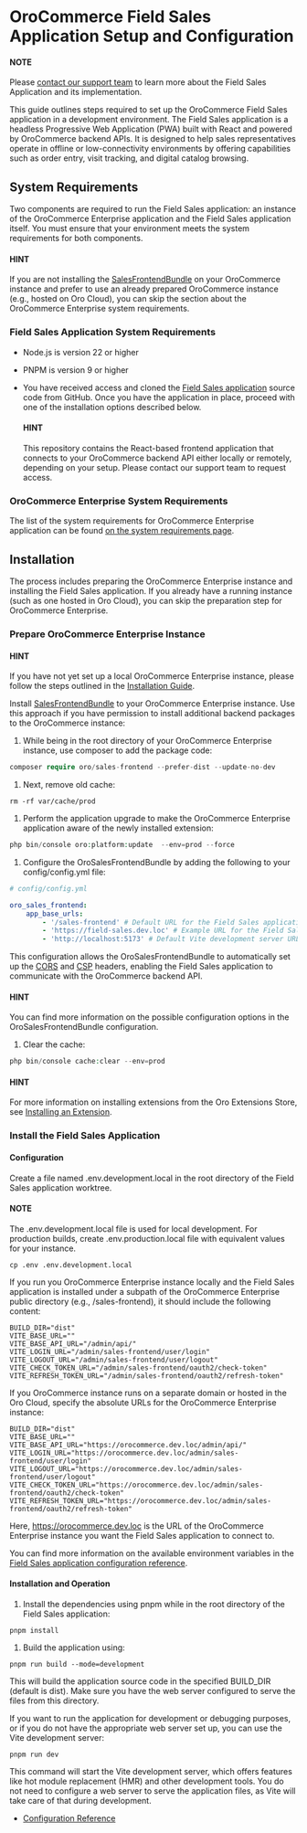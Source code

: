 <a id="dev-guide-field-sales-app-setup"></a>

# OroCommerce Field Sales Application Setup and Configuration

#### NOTE
Please <a href="https://oroinc.com/contact-us/" target="_blank">contact our support team</a> to learn more about the Field Sales Application and its implementation.

This guide outlines steps required to set up the OroCommerce Field Sales application in a development environment. The Field Sales application is a headless Progressive Web Application (PWA) built with React and powered by OroCommerce backend APIs. It is designed to help sales representatives operate in offline or low-connectivity environments by offering capabilities such as order entry, visit tracking, and digital catalog browsing.

## System Requirements

Two components are required to run the Field Sales application: an instance of the OroCommerce Enterprise application and the Field Sales application itself. You must ensure that your environment meets the system requirements for both components.

#### HINT
If you are not installing the <a href="https://github.com/oroinc/sales-frontend" target="_blank">SalesFrontendBundle</a> on your OroCommerce instance and prefer to use an already prepared OroCommerce instance (e.g., hosted on Oro Cloud), you can skip the section about the OroCommerce Enterprise system requirements.

### Field Sales Application System Requirements

* Node.js is version 22 or higher
* PNPM is version 9 or higher
* You have received access and cloned the <a href="https://github.com/oroinc/field-sales-frontend" target="_blank">Field Sales application</a> source code from GitHub. Once you have the application in place, proceed with one of the installation options described below.

  #### HINT
  This repository contains the React-based frontend application that connects to your OroCommerce backend API either locally or remotely, depending on your setup. Please contact our support team to request access.

### OroCommerce Enterprise System Requirements

The list of the system requirements for OroCommerce Enterprise application can be found [on the system requirements page](../setup/system-requirements/index.md#system-requirements).

## Installation

The process includes preparing the OroCommerce Enterprise instance and installing the Field Sales application. If you already have a running instance (such as one hosted in Oro Cloud), you can skip the preparation step for OroCommerce Enterprise.

### Prepare OroCommerce Enterprise Instance

#### HINT
If you have not yet set up a local OroCommerce Enterprise instance, please follow the steps outlined in the [Installation Guide](../setup/installation.md#install-for-dev).

Install <a href="https://github.com/oroinc/sales-frontend" target="_blank">SalesFrontendBundle</a> to your OroCommerce Enterprise instance. Use this approach if you have permission to install additional backend packages to the OroCommerce instance:

1. While being in the root directory of your OroCommerce Enterprise instance, use composer to add the package code:

```php
composer require oro/sales-frontend --prefer-dist --update-no-dev
```

1. Next, remove old cache:

```shell
rm -rf var/cache/prod
```

1. Perform the application upgrade to make the OroCommerce Enterprise application aware of the newly installed extension:

```php
php bin/console oro:platform:update  --env=prod --force
```

1. Configure the OroSalesFrontendBundle by adding the following to your config/config.yml file:

```yaml
# config/config.yml

oro_sales_frontend:
    app_base_urls:
        - '/sales-frontend' # Default URL for the Field Sales application in case it is installed under a subpath of your OroCommerce instance
        - 'https://field-sales.dev.loc' # Example URL for the Field Sales application
        - 'http://localhost:5173' # Default Vite development server URL
```

This configuration allows the OroSalesFrontendBundle to automatically set up the <a href="https://www.w3.org/TR/cors/" target="_blank">CORS</a> and <a href="https://www.w3.org/TR/CSP/" target="_blank">CSP</a> headers, enabling the Field Sales application to communicate with the OroCommerce backend API.

#### HINT
You can find more information on the possible configuration options in the OroSalesFrontendBundle configuration.

1. Clear the cache:

```php
php bin/console cache:clear --env=prod
```

#### HINT
For more information on installing extensions from the Oro Extensions Store, see [Installing an Extension](../extension/install-extension.md#cookbook-extensions-composer).

### Install the Field Sales Application

#### Configuration

Create a file named .env.development.local in the root directory of the Field Sales application worktree.

#### NOTE
The .env.development.local file is used for local development. For production builds, create .env.production.local file with equivalent values for your instance.

```shell
cp .env .env.development.local
```

If you run you OroCommerce Enterprise instance locally and the Field Sales application is installed under a subpath of the OroCommerce Enterprise public directory (e.g., /sales-frontend), it should include the following content:

```none
BUILD_DIR="dist"
VITE_BASE_URL=""
VITE_BASE_API_URL="/admin/api/"
VITE_LOGIN_URL="/admin/sales-frontend/user/login"
VITE_LOGOUT_URL="/admin/sales-frontend/user/logout"
VITE_CHECK_TOKEN_URL="/admin/sales-frontend/oauth2/check-token"
VITE_REFRESH_TOKEN_URL="/admin/sales-frontend/oauth2/refresh-token"
```

If you OroCommerce instance runs on a separate domain or hosted in the Oro Cloud, specify the absolute URLs for the OroCommerce Enterprise instance:

```none
BUILD_DIR="dist"
VITE_BASE_URL=""
VITE_BASE_API_URL="https://orocommerce.dev.loc/admin/api/"
VITE_LOGIN_URL="https://orocommerce.dev.loc/admin/sales-frontend/user/login"
VITE_LOGOUT_URL="https://orocommerce.dev.loc/admin/sales-frontend/user/logout"
VITE_CHECK_TOKEN_URL="https://orocommerce.dev.loc/admin/sales-frontend/oauth2/check-token"
VITE_REFRESH_TOKEN_URL="https://orocommerce.dev.loc/admin/sales-frontend/oauth2/refresh-token"
```

Here, https://orocommerce.dev.loc is the URL of the OroCommerce Enterprise instance you want the Field Sales application to connect to.

You can find more information on the available environment variables in the [Field Sales application configuration reference](configuration.md#dev-guide-field-sales-app-configuration-reference).

#### Installation and Operation

1. Install the dependencies using pnpm while in the root directory of the Field Sales application:

```shell
pnpm install
```

1. Build the application using:

```shell
pnpm run build --mode=development
```

This will build the application source code in the specified BUILD_DIR (default is dist). Make sure you have the web server configured to serve the files from this directory.

If you want to run the application for development or debugging purposes, or if you do not have the appropriate web server set up, you can use the Vite development server:

```shell
pnpm run dev
```

This command will start the Vite development server, which offers features like hot module replacement (HMR) and other development tools. You do not need to configure a web server to serve the application files, as Vite will take care of that during development.

<!-- Frontend -->

* [Configuration Reference](configuration.md)
